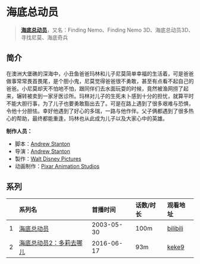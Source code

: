 # 海底总动员


> <u>**[海底总动员](https://bgm.tv/subject/25075)**</u>，又名：Finding Nemo、Finding Nemo 3D、海底总动员3D、寻找尼莫、海底奇兵

## 简介

在澳洲大堡礁的深海中，小丑鱼爸爸玛林和儿子尼莫简单幸福的生活着，可是爸爸做事常常畏首畏尾，是个胆小鬼，尼莫觉得爸爸很不勇敢，甚至有点看不起自己的爸爸。小尼莫却天不怕地不怕，跟同伴们去水面玩耍的时候，竟然被渔网捞了起来，辗转被卖到一家牙医诊所。玛林对儿子的生死未卜感到十分的担忧，就算平时不能大胆行事，为了儿子也要勇敢豁出去了。可是在路上遇到了很多艰难与恐惧，令他十分胆怯。幸好他遇到了好心的多瑞，一路与他作伴。父子俩都遇到了很多热心的帮助，最终都能重逢，玛林也从此成为儿子以及大家心中的英雄。

**制作人员：**
- 脚本：[Andrew Stanton](https://bgm.tv/person/13972)
- 导演：[Andrew Stanton](https://bgm.tv/person/13972)
- 製作：[Walt Disney Pictures](https://bgm.tv/person/6816)
- 动画制作：[Pixar Animation Studios](https://bgm.tv/person/7960)



## 系列

|     | 系列名          | 首播时间       | 话数/时长 | 观看地址                                                      |
| :-- | :----------- | :--------- | :---- | :-------------------------------------------------------- |
| 1   |[海底总动员](https://bgm.tv/subject/25075)| 2003-05-30 | 100m  | [bilibili](https://www.bilibili.com/video/BV1BF411N7xD)   |
| 2   |[海底总动员2：多莉去哪儿](https://bgm.tv/subject/131779)| 2016-06-17 | 93m   | [keke9](https://www.keke9.app/play/181847-31-446330.html) |






